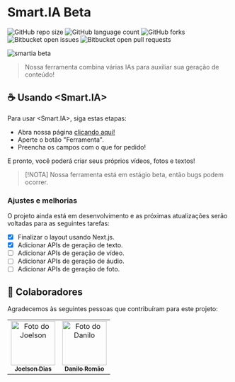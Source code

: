 # Smart.IA Beta

![GitHub repo size](https://img.shields.io/github/repo-size/iuricode/README-template?style=for-the-badge)
![GitHub language count](https://img.shields.io/github/languages/count/iuricode/README-template?style=for-the-badge)
![GitHub forks](https://img.shields.io/github/forks/iuricode/README-template?style=for-the-badge)
![Bitbucket open issues](https://img.shields.io/bitbucket/issues/iuricode/README-template?style=for-the-badge)
![Bitbucket open pull requests](https://img.shields.io/bitbucket/pr-raw/iuricode/README-template?style=for-the-badge)

<img src="./img/smartia.png" alt="smartia beta">

> Nossa ferramenta combina várias IAs para auxiliar sua geração de conteúdo!

## ☕ Usando <Smart.IA>

Para usar <Smart.IA>, siga estas etapas:

- Abra nossa página <a href="https://idrispukke.github.io/smartia-tcc/">clicando aqui!</a>
- Aperte o botão "Ferramenta".
- Preencha os campos com o que for pedido!

E pronto, você poderá criar seus próprios vídeos, fotos e textos!

> [!NOTA]
> Nossa ferramenta está em estágio beta, então bugs podem ocorrer. 

### Ajustes e melhorias

O projeto ainda está em desenvolvimento e as próximas atualizações serão voltadas para as seguintes tarefas:

- [x] Finalizar o layout usando Next.js.
- [x] Adicionar APIs de geração de texto.
- [ ] Adicionar APIs de geração de vídeo.
- [ ] Adicionar APIs de geração de áudio.
- [ ] Adicionar APIs de geração de foto.

## 🤝 Colaboradores

Agradecemos às seguintes pessoas que contribuíram para este projeto:

<table>
  <tr>
    <td align="center">
      <a href="https://github.com/joelsondiasti" title="blank">
        <img src="https://avatars.githubusercontent.com/u/38875073?v=4" width="100px;" alt="Foto do Joelson"/><br>
        <sub>
          <b>Joelson Dias</b>
        </sub>
      </a>
    </td>
    <td align="center">
      <a href="https://github.com/DaniloDevs" title="blank">
        <img src="https://avatars.githubusercontent.com/u/106762799?v=4" width="100px;" alt="Foto do Danilo"/><br>
        <sub>
          <b>Danilo Romão</b>
        </sub>
      </a>
    </td>
  </tr>
</table>
